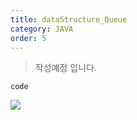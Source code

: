 ```yaml
---
title: dataStructure_Queue
category: JAVA
order: 5
---
```

>작성예정 입니다.

~~~
code
~~~

![](//placehold.it/800x600)